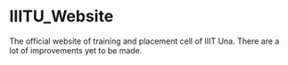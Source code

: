 # IIITU_Website
The official website of training and placement cell of IIIT Una.
There are a lot of improvements yet to be made.
